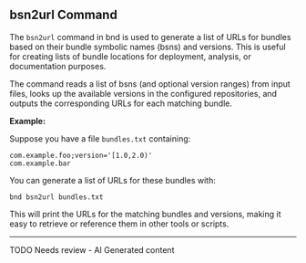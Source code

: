 ## bsn2url Command

The `bsn2url` command in bnd is used to generate a list of URLs for bundles based on their bundle symbolic names (bsns) and versions. This is useful for creating lists of bundle locations for deployment, analysis, or documentation purposes.

The command reads a list of bsns (and optional version ranges) from input files, looks up the available versions in the configured repositories, and outputs the corresponding URLs for each matching bundle.

**Example:**

Suppose you have a file `bundles.txt` containing:
```
com.example.foo;version='[1.0,2.0)'
com.example.bar
```

You can generate a list of URLs for these bundles with:
```
bnd bsn2url bundles.txt
```

This will print the URLs for the matching bundles and versions, making it easy to retrieve or reference them in other tools or scripts.


---
TODO Needs review - AI Generated content
